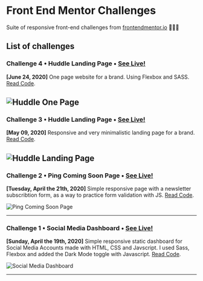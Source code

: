 # Front End Mentor Challenges

Suite of responsive front-end challenges from [frontendmentor.io](https://www.frontendmentor.io/) 👨🏾‍🎨

## List of challenges

### Challenge 4 • Huddle Landing Page • [See Live!](https://mathcrln.github.io/fem-challenges/04-huddle-onepage/)
**[June 24, 2020]** One page website for a brand. Using Flexbox and SASS. [Read Code](https://github.com/mathcrln/fem-challenges/tree/master/04-huddle-onepage).

![Huddle One Page](https://mathcrln.github.io/fem-challenges/04-huddle-onepage/assets/design/desktop-preview.jpg)
---

### Challenge 3 • Huddle Landing Page • [See Live!](https://mathcrln.github.io/fem-challenges/03-huddle-landing-page/)
**[May 09, 2020]** Responsive and very minimalistic landing page for a brand. [Read Code](https://github.com/mathcrln/fem-challenges/tree/master/03-huddle-landing-page).

![Huddle Landing Page](https://mathcrln.github.io/fem-challenges/03-huddle-landing-page/assets/design/desktop-preview.jpg)
---
### Challenge 2 • Ping Coming Soon Page • [See Live!](https://mathcrln.github.io/fem-challenges/02-coming-soon-page/)
**[Tuesday, April the 21th, 2020]** Simple responsive page with a newsletter subscribtion form, as a way to practice form validation with JS. [Read Code](https://github.com/mathcrln/fem-challenges/tree/master/02-coming-soon-page).

![Ping Coming Soon Page](https://mathcrln.github.io/fem-challenges/02-coming-soon-page/assets/design/desktop-preview.jpg)

---
### Challenge 1 • Social Media Dashboard • [See Live!](https://mathcrln.github.io/fem-challenges/01-social-media-dashboard/)
**[Sunday, April the 19th, 2020]** Simple responsive static dashboard for Social Media Accounts made with HTML, CSS and Javscript. I used Sass, Flexbox and added the Dark Mode toggle with Javascript. [Read Code](https://github.com/mathcrln/fem-challenges/tree/master/01-social-media-dashboard).

![Social Media Dashboard](https://mathcrln.github.io/fem-challenges/01-social-media-dashboard/design/desktop-preview.jpg)

---


